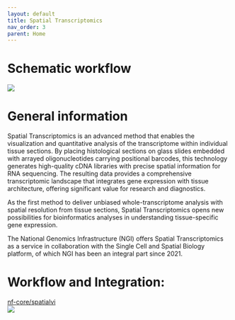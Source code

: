 ```yaml
---
layout: default
title: Spatial Transcriptomics 
nav_order: 3
parent: Home
---
```

# Schematic workflow
![]('../Images/Spatial_Transcriptomics_Workflow.png')
# General information
Spatial Transcriptomics is an advanced method that enables the visualization and quantitative analysis of the transcriptome within individual tissue sections. By placing histological sections on glass slides embedded with arrayed oligonucleotides carrying positional barcodes, this technology generates high-quality cDNA libraries with precise spatial information for RNA sequencing. The resulting data provides a comprehensive transcriptomic landscape that integrates gene expression with tissue architecture, offering significant value for research and diagnostics.  

As the first method to deliver unbiased whole-transcriptome analysis with spatial resolution from tissue sections, Spatial Transcriptomics opens new possibilities for bioinformatics analyses in understanding tissue-specific gene expression.  

The National Genomics Infrastructure (NGI) offers Spatial Transcriptomics as a service in collaboration with the Single Cell and Spatial Biology platform, of which NGI has been an integral part since 2021.  

# Workflow and Integration:  
[nf-core/spatialvi](https://nf-co.re/spatialvi/dev/)  
![]('../Images/spatialvi_subway.png')  